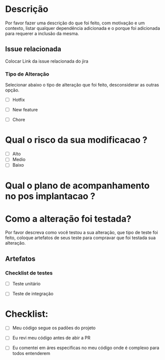 # Descrição

Por favor fazer uma descrição do que foi feito, com  motivação e um contexto, listar qualquer dependência adicionada e o porque foi adicionada para requerer a inclusão da mesma.

## Issue relacionada
Colocar Link da issue  relacionada do jira
<!--- Se for um Bug fix descrever como reproduzir o bug -->
<!--- Coloque o Link da issue do jira abaixo-->

### Tipo de Alteração

Selecionar abaixo o tipo de alteração que foi feito, desconsiderar as outras opção.

- [ ] Hotfix 
- [ ] New feature
- [ ] Chore 


# Qual o risco da sua modificacao ?
- [ ] Alto 
- [ ] Medio
- [ ] Baixo

# Qual o plano de acompanhamento no pos implantacao ?
 <!--- descreva como sera acompanhada a PR pos a implantacao  --->

# Como a alteração foi testada?

Por favor descreva como você testou a sua alteração, que tipo de teste foi feito, coloque artefatos de seus teste para compravar que foi testada sua alteração.

## Artefatos




<!--##################################################################################################################-->
### Checklist de testes
- [ ] Teste unitário
- [ ] Teste de integração


# Checklist:

- [ ] Meu código segue os padões do projeto
- [ ] Eu revi meu código antes de abir a PR
- [ ] Eu comentei em áres especificas no meu código onde é complexo para todos entenderem

